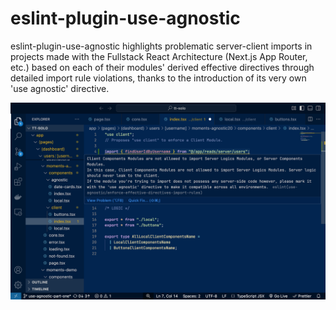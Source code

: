 # eslint-plugin-use-agnostic

eslint-plugin-use-agnostic highlights problematic server-client imports in projects made with the Fullstack React Architecture (Next.js App Router, etc.) based on each of their modules' derived effective directives through detailed import rule violations, thanks to the introduction of its very own 'use agnostic' directive.

![Intro example of linting with the use-agnostic ESLint plugin including the suggestion to use the 'use agnostic' directive.](./assets/README/intro-screenshot.png)
